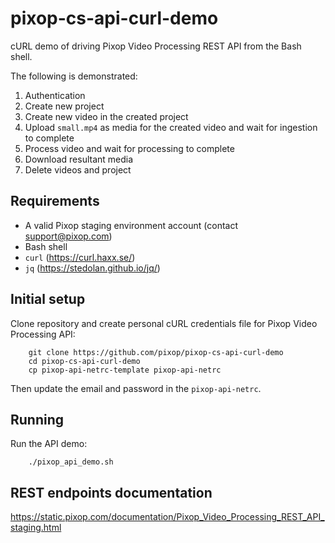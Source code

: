 # pixop-cs-api-curl-demo
cURL demo of driving Pixop Video Processing REST API from the Bash shell.

The following is demonstrated:

1. Authentication
1. Create new project
2. Create new video in the created project
3. Upload `small.mp4` as media for the created video and wait for ingestion to complete
4. Process video and wait for processing to complete
5. Download resultant media
6. Delete videos and project

## Requirements
- A valid Pixop staging environment account (contact support@pixop.com)
- Bash shell
- `curl` (https://curl.haxx.se/)
- `jq` (https://stedolan.github.io/jq/)

## Initial setup

Clone repository and create personal cURL credentials file for Pixop Video Processing API:

```
    git clone https://github.com/pixop/pixop-cs-api-curl-demo
    cd pixop-cs-api-curl-demo
    cp pixop-api-netrc-template pixop-api-netrc
```

Then update the email and password in the `pixop-api-netrc`.

## Running

Run the API demo:

```
    ./pixop_api_demo.sh
```

## REST endpoints documentation

https://static.pixop.com/documentation/Pixop_Video_Processing_REST_API_staging.html
